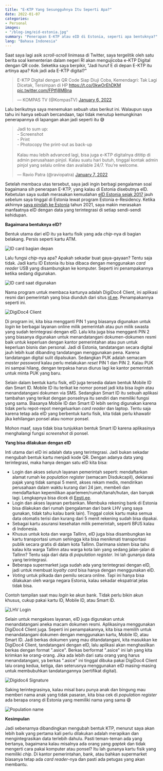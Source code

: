 ```yaml
---
title: "E-KTP Yang Sesungguhnya Itu Seperti Apa?" 
date: 2022-01-07
categories:
- Personal
images:
- "/blog-img/eid-estonia.jpg"
summary: "Penerapan E-KTP atau eID di Estonia, seperti apa bentuknya?"
lang: "Bahasa Indonesia"
---
```


Saat saya lagi asik *scroll-scroll* linimasa di Twitter, saya tergelitik oleh satu berita soal kementerian dalam negeri RI akan mengujicoba e-KTP Digital dengan QR code. Seketika saya berpikir, "Jadi huruf E di depan E-KTP itu artinya apa? Kok jadi ada E-KTP digital?" 

<blockquote class="twitter-tweet"><p lang="in" dir="ltr">E-KTP Digital dengan QR Code Siap Diuji Coba, Kemendagri: Tak Lagi Dicetak, Tersimpan di HP <a href="https://t.co/0kwOrEhDKM">https://t.co/0kwOrEhDKM</a> <a href="https://t.co/FPtfj8MBna">pic.twitter.com/FPtfj8MBna</a></p>&mdash; KOMPAS TV (@KompasTV) <a href="https://twitter.com/KompasTV/status/1479002812264505346?ref_src=twsrc%5Etfw">January 6, 2022</a></blockquote> <script async src="https://platform.twitter.com/widgets.js" charset="utf-8"></script>

Lalu berikutnya saya menemukan sebuah utas berikut ini. Walaupun saya tahu ini hanya sebuah bercandaan, tapi tidak menutup kemungkinan penerapannya di lapangan akan jadi seperti itu 😅

<blockquote class="twitter-tweet"><p lang="in" dir="ltr">Jadi to sum up:<br>- Screenshot<br>- Print<br>- Photocopy the print-out as back-up<br><br>Kalau mau lebih advanced lagi, bisa juga e-KTP digitalnya dititip di admin perusahaan pinjol. Kalau suatu hari butuh, tinggal kontak admin pinjol yang selalu online dan available 24/7. You’re welcome.</p>&mdash; Ravio Patra (@raviopatra) <a href="https://twitter.com/raviopatra/status/1479439405957873664?ref_src=twsrc%5Etfw">January 7, 2022</a></blockquote> <script async src="https://platform.twitter.com/widgets.js" charset="utf-8"></script>

Setelah membaca utas tersebut, saya jadi ingin berbagi pengalaman soal bagaimana sih penerapan E-KTP, yang kalau di Estonia disebutnya eID. Kebetulan saya sudah merasakan kemudahan [eID Estonia sejak 2017](/business/pengalaman-mengagumkan-mendaftarkan-perusahaan-di-estonia) jauh sebelum saya tinggal di Estonia lewat program Estonia e-Residency. Ketika akhirnya [saya pindah ke Estonia](/personal/bye-bali-sampai-jumpa-lagi) tahun 2021, saya makin merasakan manfaatnya eID dengan data yang terintegrasi di setiap sendi-sendi kehidupan.

**Bagaimana bentuknya eID?**

Bentuk utama dari eID itu ya kartu fisik yang ada *chip*-nya di bagian belakang. Persis seperti kartu ATM.

![ID card bagian depan](/blog-img/eid-estonia.jpg)

Lalu fungsi *chip*-nya apa? Apakah sekadar buat gaya-gayaan? Tentu saja tidak. Jadi kartu ID Estonia itu bisa dibaca dengan menggunakan *card reader* USB yang disambungkan ke komputer. Seperti ini penampakannya ketika sedang digunakan.

![ID card saat digunakan](/blog-img/eid-estonia-back.jpg)

Nama program untuk membaca kartunya adalah DigiDoc4 Client, ini aplikasi resmi dari pemerintah yang bisa diunduh dari situs [id.ee](https://id.ee). Penampakannya seperti ini.

![DigiDoc4 Client](/blog-img/digidoc-1.jpg)

Di program ini, kita bisa mengganti PIN 1 yang biasanya digunakan untuk *login* ke berbagai layanan online milik pemerintah atau pun milik swasta yang sudah terintegrasi dengan eID. Lalu kita juga bisa mengganti PIN 2 yang biasanya digunakan untuk menandatangani dokumen-dokumen resmi baik untuk keperluan dengan kantor pemerintahan atau pun untuk keperluan bisnis dan personal. Jadi di Estonia, tandatangan secara digital jauh lebih kuat dibanding tandatangan menggunakan pena. Karena tandatangan digital sulit dipalsukan. Sedangkan PUK adalah semacam *master password* kalau perlu melakukan *reset* PIN 1 dan PIN 2. Kalau PUK ini sampai hilang, dengan terpaksa harus diurus lagi ke kantor pemerintah untuk minta PUK yang baru. 

Selain dalam bentuk kartu fisik, eID juga tersedia dalam bentuk Mobile ID dan Smart ID. Mobile ID itu terikat ke nomor ponsel jadi kita bisa *login* atau menandatangani dokumen via SMS. Sedangkan Smart ID itu sebuah aplikasi tambahan yang terikat dengan ponselnya itu sendiri dan memiliki fungsi yang sama. Biasanya Mobile ID dan Smart ID lebih sering digunakan karena tidak perlu repot-repot mengeluarkan *card reader* dan laptop. Tentu saja karena tetap ada eID yang berbentuk kartu fisik, kita tidak perlu khawatir jika kehilangan ponsel atau nomor ponsel.

Mohon maaf, saya tidak bisa tunjukkan bentuk Smart ID karena aplikasinya menghalangi fungsi *screenshot* di ponsel.

**Yang bisa dilakukan dengan eID**

Inti utama dari eID ini adalah data yang terintegrasi. Jadi bukan sekadar mengubah bentuk kartu menjadi kode QR. Dengan adanya data yang terintegrasi, maka hanya dengan satu eID kita bisa:

- Login dan akses seluruh layanan pemerintah seperti: mendaftarkan alamat rumah ke *population register* (semacam Disdukcapil), deklarasi pajak yang tidak sampai 5 menit, akses rekam medis, mendirikan perusahaan dalam waktu kurang dari 24 jam, membeli dan mendaftarkan kepemilikan apartemen/rumah/tanah/hutan, dan banyak lagi. Lengkapnya bisa dicek di [Eesti.ee](https://eesti.ee).
- Login dan akses layanan perbankan. Membuka rekening bank di Estonia bisa dilakukan dari rumah (pengalaman dari bank LHV yang saya gunakan, tidak tahu kalau bank lain). Tinggal colok kartu maka semua data otomatis terisi dan kurang dari 5 menit rekening sudah bisa dipakai.
- Sebagai kartu asuransi kesehatan milik pemerintah, seperti BPJS kalau di Indonesia.
- Khusus untuk kota dan warga Tallinn, eID juga bisa disambungkan ke kartu transportasi umum sehingga kita bisa menikmati transportasi publik secara gratis di dalam kota Tallinn. Darimana sistem bisa tahu kalau kita warga Tallinn atau warga kota lain yang sedang jalan-jalan di Tallinn? Tentu saja dari data di *population register*. Ini lah gunanya data yang terintegrasi.
- Beberapa supermarket juga sudah ada yang terintegrasi dengan eID, jadi untuk membuat *loyalty card* bisa hanya dengan menggunakan eID.
- *Voting* untuk pilkada dan pemilu secara online. Tapi ini hanya bisa dilakukan oleh warga negara Estonia, kalau sekadar ekspatriat jelas tidak bisa. 

Contoh tampilan saat mau *login* ke akun bank. Tidak perlu bikin akun khusus, cukup pakai kartu ID, Mobile ID, atau Smart ID.

![LHV Login](/blog-img/lhv-login.jpg)

Selain untuk mengakses layanan, eID juga digunakan untuk menandatangani aneka macam dokumen resmi. Aplikasinya menggunakan DigiDoc4 Client juga. Seperti ini penampakannya, kita bisa memilih untuk menandatangani dokumen dengan menggunakan kartu, Mobile ID, atau Smart ID. Jadi berkas dokumen yang mau ditandatangani, kita masukkan ke DigiDoc4 Client, tandatangani dengan eID, lalu aplikasi akan menghasilkan berkas dengan format ".asice". Berkas berformat ".asice" ini lah yang kita kirimkan ke orang-orang. Jika ada lebih dari satu orang yang harus menandatangani, ya berkas ".asice" ini tinggal dibuka pakai DigiDoc4 Client lalu orang kedua, ketiga, dan seterusnya menggunakan eID masing-masing untuk membubuhkan tandatangannya (sertifikat digital).

![Digidoc4 Signature](/blog-img/digidoc-2.jpg)

Saking terintegrasinya, kalau misal baru punya anak dan bingung mau memberi nama anak yang tidak pasaran, kita bisa cek di *population register* ada berapa orang di Estonia yang memiliki nama yang sama 😅 

![Population name](/blog-img/population-names.jpg)

**Kesimpulan**

Jadi sebenarnya dibandingkan mengubah bentuk KTP, menurut saya akan lebih baik yang pertama kali perlu dilakukan adalah merapikan dan mengintegrasikan data terlebih dahulu. Pasti teman-teman ada yang bertanya, bagaimana kalau misalnya ada orang yang *gaptek* dan tidak mengerti cara pakai komputer atau ponsel? Itu lah gunanya kartu fisik yang memiliki *chip*. Di kantor pemerintahan, bank, atau bahkan supermarket biasanya tetap ada *card reader*-nya dan pasti ada petugas yang akan membantu.

